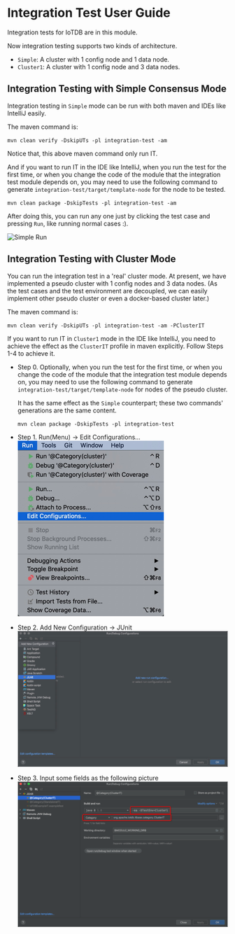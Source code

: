 <!--

    Licensed to the Apache Software Foundation (ASF) under one
    or more contributor license agreements.  See the NOTICE file
    distributed with this work for additional information
    regarding copyright ownership.  The ASF licenses this file
    to you under the Apache License, Version 2.0 (the
    "License"); you may not use this file except in compliance
    with the License.  You may obtain a copy of the License at

        http://www.apache.org/licenses/LICENSE-2.0

    Unless required by applicable law or agreed to in writing,
    software distributed under the License is distributed on an
    "AS IS" BASIS, WITHOUT WARRANTIES OR CONDITIONS OF ANY
    KIND, either express or implied.  See the License for the
    specific language governing permissions and limitations
    under the License.

-->

# Integration Test User Guide

Integration tests for IoTDB are in this module.

Now integration testing supports two kinds of architecture.

- `Simple`: A cluster with 1 config node and 1 data node.
- `Cluster1`: A cluster with 1 config node and 3 data nodes.

## Integration Testing with Simple Consensus Mode

Integration testing in `Simple` mode can be run with both maven and IDEs like IntelliJ easily.

The maven command is:
```
mvn clean verify -DskipUTs -pl integration-test -am
```

Notice that, this above maven command only run IT.

And if you want to run IT in the IDE like IntelliJ, when you run the test for the first time, or when you change the code of the module that the integration test module depends on, you may need to use the following command to generate `integration-test/target/template-node` for the node to be tested.

```
mvn clean package -DskipTests -pl integration-test -am
```

After doing this, you can run any one just by clicking the test case and pressing `Run`, like running normal cases :).

![Simple Run](https://github.com/apache/iotdb-bin-resources/blob/main/integration-test/pic/OneCopy_Category.png?raw=true)

## Integration Testing with Cluster Mode

You can run the integration test in a 'real' cluster mode. At present, we have implemented a pseudo cluster with 1 config nodes and 3 data nodes.
(As the test cases and the test environment are decoupled, we can easily implement other pseudo cluster or even a docker-based cluster later.)

The maven command is:
```
mvn clean verify -DskipUTs -pl integration-test -am -PClusterIT
```

If you want to run IT in `Cluster1` mode in the IDE like IntelliJ, you need to achieve the effect as the `ClusterIT` profile in maven explicitly. Follow Steps 1-4 to achieve it.


- Step 0. Optionally, when you run the test for the first time, or when you change the code of the module that the integration test module depends on, you may need to use the following command to generate `integration-test/target/template-node` for nodes of the pseudo cluster.
  
  It has the same effect as the `Simple` counterpart; these two commands' generations are the same content.
  ```
  mvn clean package -DskipTests -pl integration-test
  ```

- Step 1. Run(Menu) -> Edit Configurations...  
  ![Run(Menu)](https://github.com/apache/iotdb-bin-resources/blob/main/integration-test/pic/Run(Menu).png?raw=true)


- Step 2. Add New Configuration -> JUnit  
  ![Add New Configuration](https://github.com/apache/iotdb-bin-resources/blob/main/integration-test/pic/Add_New_Configuration.png?raw=true)


- Step 3. Input some fields as the following picture  
  ![ClusterIT Category](https://github.com/apache/iotdb-bin-resources/blob/main/integration-test/pic/ClusterIT_Category.png?raw=true)